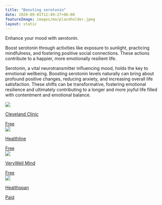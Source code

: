 ```yaml
---
title: "Boosting serotonin"
date: 2020-09-01T12:49:27+06:00
featureImage: images/ma/placeholder.jpeg
layout: static
---
```


Enhance your mood with serotonin.

Boost serotonin through activities like exposure to sunlight, practicing mindfulness, and fostering positive social connections. These actions contribute to a happier, more emotionally resilient life.

Serotonin, a vital neurotransmitter influencing mood, holds the key to emotional wellbeing. Boosting serotonin levels naturally can bring about profound positive changes, reducing anxiety, and increasing overall life satisfaction. These shifts can be transformative, fostering emotional resilience and ultimately contributing to a longer and more joyful life filled with contentment and emotional balance.

<a class="ma-link" href="https://my.clevelandclinic.org/health/articles/22572-serotonin"><div class="ma-card ma-card-Health"><div class="ma-icon"><img src ="/images/Icon-check - health - opacity.svg"/></div><div class="ma-name"><p>Cleveland Clinic</p></div><div class="ma-paid-text"><span>Free</span></div></div></a><a class="ma-link" href="https://www.healthline.com/health/how-to-increase-serotonin"><div class="ma-card ma-card-Health"><div class="ma-icon"><img src ="/images/Icon-check - health - opacity.svg"/></div><div class="ma-name"><p>Healthline</p></div><div class="ma-paid-text"><span>Free</span></div></div></a><a class="ma-link" href="https://www.verywellmind.com/what-is-serotonin-425327"><div class="ma-card ma-card-Health"><div class="ma-icon"><img src ="/images/Icon-check - health - opacity.svg"/></div><div class="ma-name"><p>VeryWell Mind</p></div><div class="ma-paid-text"><span>Free</span></div></div></a><a class="ma-link" href="https://www.awin1.com/cread.php?awinmid=6007&awinaffid=1198638&ued=https%3A%2F%2Fwww.healthspan.co.uk%2F"><div class="ma-card ma-card-Health"><div class="ma-icon"><img src ="/images/Icon-pound - health - opacity.svg"/></div><div class="ma-name"><p>Healthspan</p></div><div class="ma-paid-text"><span>Paid</span></div></div></a>  

<br/><br/>






